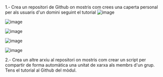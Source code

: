 1.- Crea un repositori de Github on mostris com crees una caperta personal per als usuaris d'un domini seguint el tutorial 
![image](https://github.com/user-attachments/assets/11cb7f91-c62a-4fca-b2ba-76e7b203048b)

![image](https://github.com/user-attachments/assets/d7141efd-d022-4ebb-bfcf-468e0a256cff)

![image](https://github.com/user-attachments/assets/54dd9170-3318-4c4b-b610-0d5a998d5801)

![image](https://github.com/user-attachments/assets/b03b38c6-586d-4f07-8c6b-8f370af3950b)

![image](https://github.com/user-attachments/assets/675f53db-f32a-4a7b-8666-04581caa4de2)

2.- Crea un altre arxiu al repositori on mostris com crear un script per compartir de forma automàtica una unitat de xarxa als membrs d'un grup. Tens el tutorial al Github del mòdul.
